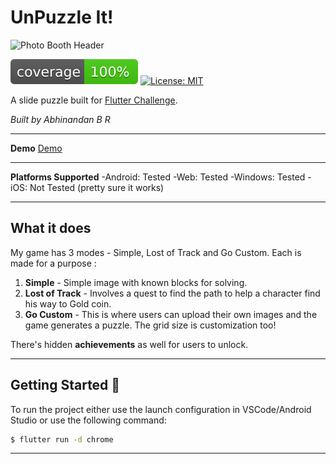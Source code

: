 # UnPuzzle It!

![Photo Booth Header][logo]

![coverage][coverage_badge]
[![License: MIT][license_badge]][license_link]

A slide puzzle built for [Flutter Challenge](https://devpost.com/software/unpuzzle-it).

*Built by Abhinandan B R*

---
**Demo**
[Demo](https://abhinandanbr.github.io/)

---
**Platforms Supported**
-Android: Tested
-Web: Tested
-Windows: Tested
-iOS: Not Tested (pretty sure it works)

---

## What it does
My game has 3 modes - Simple, Lost of Track and Go Custom. Each is made for a purpose :
1. **Simple** - Simple image with known blocks for solving.
2. **Lost of Track** - Involves a quest to find the path to help a character find his way to Gold coin.
3. **Go Custom** - This is where users can upload their own images and the game generates a puzzle. The grid size is customization too!

There's hidden **achievements** as well for users to unlock.

---

## Getting Started 🚀

To run the project either use the launch configuration in VSCode/Android Studio or use the following command:

```sh
$ flutter run -d chrome
```

---



[coverage_badge]: coverage_badge.svg
[license_badge]: https://img.shields.io/badge/license-MIT-blue.svg
[license_link]: https://opensource.org/licenses/MIT
[logo]: asset/images/dashatar/success/path.png

